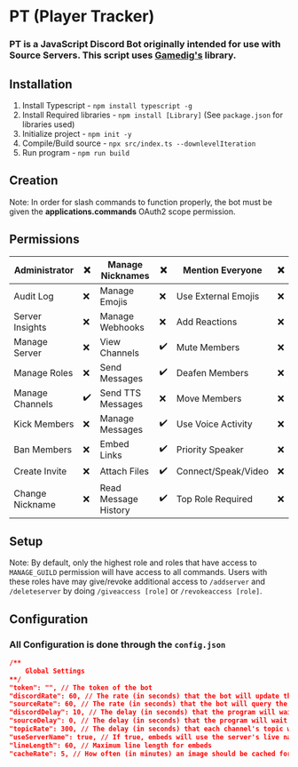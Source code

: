 # PT (Player Tracker)
### PT is a JavaScript Discord Bot originally intended for use with Source Servers. This script uses [Gamedig's](https://www.npmjs.com/package/gamedig) library.

## Installation
1. Install Typescript - `npm install typescript -g` 
2. Install Required libraries - `npm install [Library]` (See `package.json` for libraries used)
3. Initialize project - `npm init -y`
4. Compile/Build source - `npx src/index.ts --downlevelIteration`
5. Run program - `npm run build`

## Creation
Note: In order for slash commands to function properly, the bot must be given the **applications.commands** OAuth2 scope permission. 

## Permissions
| Administrator   | ❌   | Manage Nicknames     | ❌   | Mention Everyone    | ❌   |
| --------------- | --- | -------------------- | --- | ------------------- | --- |
| Audit Log       | ❌   | Manage Emojis        | ❌   | Use External Emojis | ❌   |
| Server Insights | ❌   | Manage Webhooks      | ❌   | Add Reactions       | ❌   |
| Manage Server   | ❌   | View Channels        | ✔️   | Mute Members        | ❌   |
| Manage Roles    | ❌   | Send Messages        | ✔️   | Deafen Members      | ❌   |
| Manage Channels | ✔️   | Send TTS Messages    | ❌   | Move Members        | ❌   |
| Kick Members    | ❌   | Manage Messages      | ✔️   | Use Voice Activity  | ❌   |
| Ban Members     | ❌   | Embed Links          | ✔️   | Priority Speaker    | ❌   |
| Create Invite   | ❌   | Attach Files         | ✔️   | Connect/Speak/Video | ❌   |
| Change Nickname | ❌   | Read Message History | ✔️   | Top Role Required   | ❌   |

## Setup
Note: By default, only the highest role and roles that have access to `MANAGE_GUILD` permission will have access to all commands. Users with these roles have may give/revoke additional access to `/addserver` and `/deleteserver` by doing `/giveaccess [role]` or `/revokeaccess [role]`.

## Configuration
### All Configuration is done through the `config.json`

```json
/**
    Global Settings
**/
"token": "", // The token of the bot
"discordRate": 60, // The rate (in seconds) that the bot will update the embeds
"sourceRate": 60, // The rate (in seconds) that the bot will query the game servers
"discordDelay": 10, // The delay (in seconds) that the program will wait to start sending messages
"sourceDelay": 0, // The delay (in seconds) that the program will wait to start querying game servers
"topicRate": 300, // The delay (in seconds) that each channel's topic will be refreshed (note: rate limit is 600)
"useServerName": true, // If true, embeds will use the server's live name, if false, will use the configured name
"lineLength": 60, // Maximum line length for embeds
"cacheRate": 5, // How often (in minutes) an image should be cached for